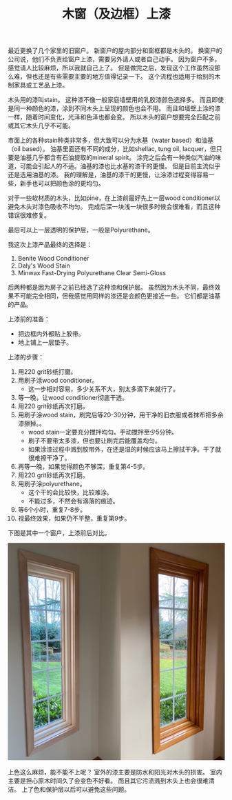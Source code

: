 ﻿---
layout: post
title: 木窗（及边框）上漆
---

最近更换了几个家里的旧窗户。
新窗户的屋内部分和窗框都是木头的。
换窗户的公司说，他们不负责给窗户上漆，需要另外请人或者自己动手。
因为窗户不多，感觉请人比较麻烦，所以我就自己上了。
但是做完之后，发现这个工作虽然没那么难，但也还是有些需要主要的地方值得记录一下。
这个流程也适用于给别的木制家具或工艺品上漆。

木头用的漆叫stain。
这种漆不像一般家庭墙壁用的乳胶漆颜色选择多。
而且即使是同一种颜色的漆，涂到不同木头上呈现的颜色也会不用。
而且和墙壁上涂的漆一样，随着时间变化，光泽和色泽也都会变。
所以木头的窗户想要完全匹配之前或其它木头几乎不可能。

市面上的各种stain种类非常多，但大致可以分为水基（water based）和油基（oil based）。
油基里面还有不同的成分，比如shellac, tung oil, lacquer，但只要是油基几乎都含有石油提取的mineral spirit。
涂完之后会有一种类似汽油的味道，可能会引起人的不适。油基的漆也比水基的漆干的更慢。
但是目前主流似乎还是选用油基的漆。
我的理解是，油基的漆干的更慢，让涂漆过程变得容易一些，新手也可以把颜色涂的更均匀。

对于一些软材质的木头，比如pine，在上漆前最好先上一层wood conditioner以避免木头对漆色吸收不均匀。
完成后深一块浅一块很多时候会很难看，而且这种错误很难修复。

最后可以上一层透明的保护层，一般是Polyurethane。

我这次上漆产品最终的选择是：

1. Benite Wood Conditioner
2. Daly's Wood Stain
3. Minwax Fast-Drying Polyurethane Clear Semi-Gloss

后两种都是因为房子之前已经选了这种漆和保护层。
虽然因为木头不同，最终效果不可能完全相同，但我感觉用同样的漆还是会颜色更接近一些。
它们都是油基的产品。

上漆前的准备：

- 把边框内外都贴上胶带。
- 地上铺上一层垫子。

上漆的步骤：
1. 用220 grit砂纸打磨。
2. 用刷子涂wood conditioner。
   - 这一步相对容易，多少关系不大，别太多滴下来就行了。
3. 等一晚，让wood conditioner彻底干透。
4. 用220 grit砂纸再次打磨。
5. 用刷子涂wood stain，刷完后等20-30分钟，用干净的旧衣服或者抹布把多余漆擦掉。。
   - wood stain一定要充分搅拌均匀。手动搅拌至少5分钟。
   - 刷子不要带太多漆，但也要让刷完后能覆盖均匀。
   - 如果涂漆过程中溅到胶带外，在还是湿的时候应该马上擦拭干净。干了就很难擦干净了。
6. 再等一晚，如果觉得颜色不够深，重复第4-5步。
7. 用220 grit砂纸再次打磨。
8. 用刷子涂polyurethane。
   - 这个干的会比较快，比较难涂。
   - 不能过多，不然会有滴落的痕迹。
9. 等6个小时，重复7-8步。
10. 视最终效果，如果仍不平整，重复第9步。

下图是其中一个窗户，上漆前后对比。

![Living room picture window](/assets/QMJV6637.JPG)

上色这么麻烦，能不能不上呢？
室外的漆主要是防水和阳光对木头的损害。
室内主要是担心原木时间久了会变色不好看。
而且其它污渍溅到木头上也会很难清洁。
上了色和保护层以后可以避免这些问题。